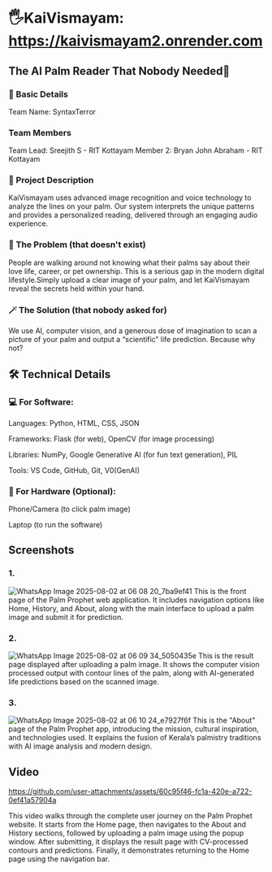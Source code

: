 # 🖐️KaiVismayam: https://kaivismayam2.onrender.com
## The AI Palm Reader That Nobody Needed🎯
### 🧠 Basic Details
Team Name: SyntaxTerror

### Team Members
Team Lead: Sreejith S - RIT Kottayam
Member 2: Bryan John Abraham - RIT Kottayam
### 🔮 Project Description
KaiVismayam uses advanced image recognition and voice technology to analyze the lines on your palm. 
Our system interprets the unique patterns and provides a personalized reading, delivered through an engaging audio experience. 
### 🚫 The Problem (that doesn't exist)
People are walking around not knowing what their palms say about their love life, career, or pet ownership. 
This is a serious gap in the modern digital lifestyle.Simply upload a clear image of your palm, and let KaiVismayam reveal the secrets held within your hand.
### 🪄 The Solution (that nobody asked for)
We use AI, computer vision, and a generous dose of imagination to scan a picture of your palm and output a “scientific” life prediction. Because why not?
## 🛠️ Technical Details
### 💻 For Software:
Languages: Python, HTML, CSS, JSON

Frameworks: Flask (for web), OpenCV (for image processing)

Libraries: NumPy, Google Generative AI (for fun text generation), PIL

Tools: VS Code, GitHub, Git, V0(GenAI)

### 🔧 For Hardware (Optional):
Phone/Camera (to click palm image)

Laptop (to run the software)


## Screenshots 
### 1.
![WhatsApp Image 2025-08-02 at 06 08 20_7ba9ef41](https://github.com/user-attachments/assets/eb31ffc2-a4ad-423c-91a6-e1dd5743356c)
This is the front page of the Palm Prophet web application. 
It includes navigation options like Home, History, and About,
 along with the main interface to upload a palm image and submit it for prediction.


### 2.
![WhatsApp Image 2025-08-02 at 06 09 34_5050435e](https://github.com/user-attachments/assets/bc29dbf5-0f3c-48f2-ac43-9fd4b8e1aa47)
This is the result page displayed after uploading a palm image.
It shows the computer vision processed output with contour lines of the palm, 
along with AI-generated life predictions based on the scanned image.
 
### 3.
![WhatsApp Image 2025-08-02 at 06 10 24_e7927f6f](https://github.com/user-attachments/assets/d1627d69-5bca-4584-9706-53d6eafd939f)
This is the "About" page of the Palm Prophet app, introducing the mission, cultural inspiration, and technologies used.
 It explains the fusion of Kerala’s palmistry traditions with AI image analysis and modern design.

## Video


https://github.com/user-attachments/assets/60c95f46-fc1a-420e-a722-0ef41a57904a

This video walks through the complete user journey on the Palm Prophet website. 
It starts from the Home page, then navigates to the About and History sections, followed by uploading a palm image using the popup window. 
After submitting, it displays the result page with CV-processed contours and predictions. 
Finally, it demonstrates returning to the Home page using the navigation bar.

